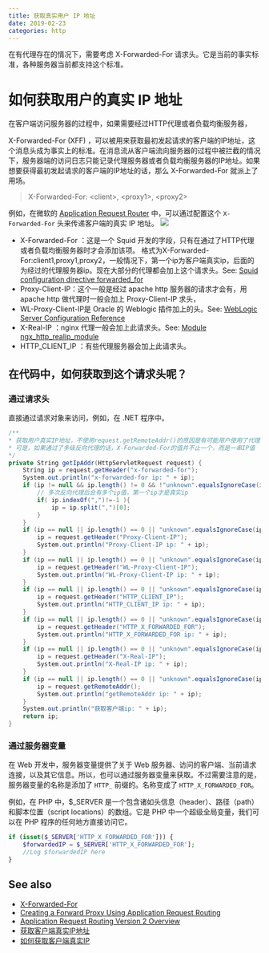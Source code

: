 ```yaml
---
title: 获取真实用户 IP 地址     
date: 2019-02-23
categories: http
---
```

在有代理存在的情况下，需要考虑 X-Forwarded-For 请求头。它是当前的事实标准，各种服务器当前都支持这个标准。
<!-- more -->

# 如何获取用户的真实 IP 地址

在客户端访问服务器的过程中，如果需要经过HTTP代理或者负载均衡服务器，

X-Forwarded-For (XFF) ，可以被用来获取最初发起请求的客户端的IP地址，这个消息头成为事实上的标准。在消息流从客户端流向服务器的过程中被拦截的情况下，服务器端的访问日志只能记录代理服务器或者负载均衡服务器的IP地址。如果想要获得最初发起请求的客户端的IP地址的话，那么 X-Forwarded-For 就派上了用场。

> X-Forwarded-For: \<client>, \<proxy1>, \<proxy2>

例如，在微软的 [Application Request Router](https://docs.microsoft.com/en-us/iis/extensions/planning-for-arr/application-request-routing-version-2-overview) 中，可以通过配置这个 `X-Forwarded-For` 头来传递客户端的真实 IP 地址。
![](https://docs.microsoft.com/en-us/iis/extensions/configuring-application-request-routing-arr/creating-a-forward-proxy-using-application-request-routing/_static/image5.jpg)

* X-Forwarded-For ：这是一个 Squid 开发的字段，只有在通过了HTTP代理或者负载均衡服务器时才会添加该项。
格式为X-Forwarded-For:client1,proxy1,proxy2，一般情况下，第一个ip为客户端真实ip，后面的为经过的代理服务器ip。现在大部分的代理都会加上这个请求头。See: [Squid configuration directive forwarded_for](http://www.squid-cache.org/Doc/config/forwarded_for/)
* Proxy-Client-IP：这个一般是经过 apache http 服务器的请求才会有，用apache http 做代理时一般会加上 Proxy-Client-IP 求头，
* WL-Proxy-Client-IP是 Oracle 的 Weblogic 插件加上的头。See: [WebLogic Server Configuration Reference](https://docs.oracle.com/cd/E13222_01/wls/docs81/config_xml/Server.html)
* X-Real-IP  ：nginx 代理一般会加上此请求头。See: [Module ngx_http_realip_module](http://nginx.org/en/docs/http/ngx_http_realip_module.html)
* HTTP_CLIENT_IP ：有些代理服务器会加上此请求头。

## 在代码中，如何获取到这个请求头呢？

### 通过请求头

直接通过请求对象来访问，例如，在 .NET 程序中。
```csharp
/** 
* 获取用户真实IP地址，不使用request.getRemoteAddr()的原因是有可能用户使用了代理软件方式避免真实IP地址, 
* 可是，如果通过了多级反向代理的话，X-Forwarded-For的值并不止一个，而是一串IP值 
*/
private String getIpAddr(HttpServletRequest request) {
    String ip = request.getHeader("x-forwarded-for"); 
    System.out.println("x-forwarded-for ip: " + ip);
    if (ip != null && ip.length() != 0 && !"unknown".equalsIgnoreCase(ip)) {  
        // 多次反向代理后会有多个ip值，第一个ip才是真实ip
        if( ip.indexOf(",")!=-1 ){
            ip = ip.split(",")[0];
        }
    }  
    if (ip == null || ip.length() == 0 || "unknown".equalsIgnoreCase(ip)) {  
        ip = request.getHeader("Proxy-Client-IP");  
        System.out.println("Proxy-Client-IP ip: " + ip);
    }  
    if (ip == null || ip.length() == 0 || "unknown".equalsIgnoreCase(ip)) {  
        ip = request.getHeader("WL-Proxy-Client-IP");  
        System.out.println("WL-Proxy-Client-IP ip: " + ip);
    }  
    if (ip == null || ip.length() == 0 || "unknown".equalsIgnoreCase(ip)) {  
        ip = request.getHeader("HTTP_CLIENT_IP");  
        System.out.println("HTTP_CLIENT_IP ip: " + ip);
    }  
    if (ip == null || ip.length() == 0 || "unknown".equalsIgnoreCase(ip)) {  
        ip = request.getHeader("HTTP_X_FORWARDED_FOR");  
        System.out.println("HTTP_X_FORWARDED_FOR ip: " + ip);
    }  
    if (ip == null || ip.length() == 0 || "unknown".equalsIgnoreCase(ip)) {  
        ip = request.getHeader("X-Real-IP");  
        System.out.println("X-Real-IP ip: " + ip);
    }  
    if (ip == null || ip.length() == 0 || "unknown".equalsIgnoreCase(ip)) {  
        ip = request.getRemoteAddr();  
        System.out.println("getRemoteAddr ip: " + ip);
    } 
    System.out.println("获取客户端ip: " + ip);
    return ip;  
}
```


### 通过服务器变量

在 Web 开发中，服务器变量提供了关于 Web 服务器、访问的客户端、当前请求连接，以及其它信息。所以，也可以通过服务器变量来获取。不过需要注意的是，服务器变量的名称是添加了 `HTTP_` 前缀的。名称变成了 `HTTP_X_FORWARDED_FOR`。

例如，在 PHP 中，$_SERVER 是一个包含诸如头信息（header）、路径（path）和脚本位置（script locations）的数组。它是 PHP 中一个超级全局变量，我们可以在 PHP 程序的任何地方直接访问它。
```php
if (isset($_SERVER['HTTP_X_FORWARDED_FOR'])) {
	$forwardedIP = $_SERVER['HTTP_X_FORWARDED_FOR'];
	//Log $forwardedIP here
}
```

## See also
* [X-Forwarded-For](https://developer.mozilla.org/en-US/docs/Web/HTTP/Headers/X-Forwarded-For)
* [Creating a Forward Proxy Using Application Request Routing](https://docs.microsoft.com/en-us/iis/extensions/configuring-application-request-routing-arr/creating-a-forward-proxy-using-application-request-routing)
* [Application Request Routing Version 2 Overview](https://docs.microsoft.com/en-us/iis/extensions/planning-for-arr/application-request-routing-version-2-overview)
* [获取客户端真实IP地址](https://www.cnblogs.com/wang1001/p/9605761.html)
* [如何获取客户端真实IP](https://help.aliyun.com/document_detail/54007.html)
